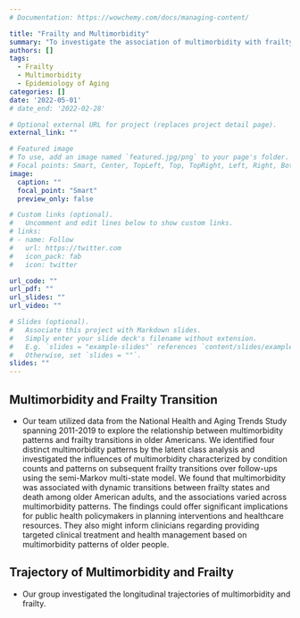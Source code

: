 ```yaml
---
# Documentation: https://wowchemy.com/docs/managing-content/

title: "Frailty and Multimorbidity"
summary: "To investigate the association of multimorbidity with frailty and identify the trajectories of frailty status and multimorbidity."
authors: []
tags:
  - Frailty
  - Multimorbidity
  - Epidemiology of Aging
categories: []
date: '2022-05-01'
# date_end: '2022-02-28'

# Optional external URL for project (replaces project detail page).
external_link: ""

# Featured image
# To use, add an image named `featured.jpg/png` to your page's folder.
# Focal points: Smart, Center, TopLeft, Top, TopRight, Left, Right, BottomLeft, Bottom, BottomRight.
image:
  caption: ""
  focal_point: "Smart"
  preview_only: false

# Custom links (optional).
#   Uncomment and edit lines below to show custom links.
# links:
# - name: Follow
#   url: https://twitter.com
#   icon_pack: fab
#   icon: twitter

url_code: ""
url_pdf: ""
url_slides: ""
url_video: ""

# Slides (optional).
#   Associate this project with Markdown slides.
#   Simply enter your slide deck's filename without extension.
#   E.g. `slides = "example-slides"` references `content/slides/example-slides.md`.
#   Otherwise, set `slides = ""`.
slides: ""
---
```

**Multimorbidity and Frailty Transition**
-----------------
* Our team utilized data from the National Health and Aging Trends Study spanning 2011-2019 to explore the relationship between multimorbidity patterns and frailty transitions in older Americans. We identified four distinct multimorbidity patterns by the latent class analysis and investigated the influences of multimorbidity characterized by condition counts and patterns on subsequent frailty transitions over follow-ups using the semi-Markov multi-state model. We found that multimorbidity was associated with dynamic transitions between frailty states and death among older American adults, and the associations varied across multimorbidity patterns. The findings could offer significant implications for public health policymakers in planning interventions and healthcare resources. They also might inform clinicians regarding providing targeted clinical treatment and health management based on multimorbidity patterns of older people.

**Trajectory of Multimorbidity and Frailty**
-----------------
* Our group investigated the longitudinal trajectories of multimorbidity and frailty.
